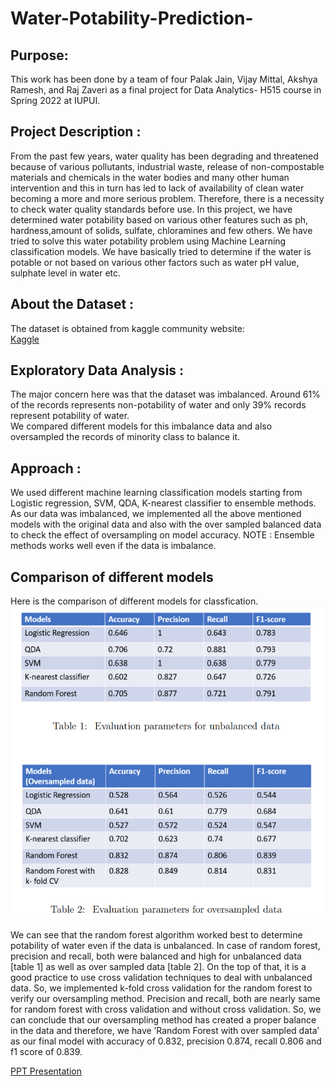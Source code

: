 # Water-Potability-Prediction-

## Purpose:
This work has been done by a team of four Palak Jain, Vijay Mittal, Akshya Ramesh, and Raj Zaveri as a final project for Data Analytics- H515 course in Spring 2022 at IUPUI.

## Project Description :
From the past few years, water quality has been degrading and threatened because of various pollutants, industrial waste, release of non-compostable materials and chemicals in the water bodies and many other human intervention and this in turn has led to lack of availability of clean water becoming a more and more serious problem.
Therefore, there is a necessity to check water quality standards before use. In this project, we have determined water potability based on various other features such as ph, hardness,amount of solids, sulfate, chloramines and few others. We have tried to solve this water potability problem using Machine Learning classification models. We have basically tried to determine if the water is potable or not based on various other factors such as water pH value, sulphate level in water etc.


## About the Dataset :
The dataset is obtained from kaggle community website: <br>
[Kaggle](https://www.kaggle.com/datasets/adityakadiwal/water-potability)

## Exploratory Data Analysis :
The major concern here was that the dataset was imbalanced. Around 61% of the records represents non-potability of water and only 39% records represent potability of water. <br>
We compared different models for this imbalance data and also oversampled the records of minority class to balance it.

## Approach :
We used different machine learning classification models starting from Logistic regression, SVM, QDA, K-nearest classifier to ensemble methods. As our data was imbalanced, we implemented all the above mentioned models with the original data and also with the over sampled balanced data to check the effect of oversampling on model accuracy.
NOTE : Ensemble methods works well even if the data is imbalance.


## Comparison of different models
Here is the comparison of different models for classfication.
![model_performance](static/water_potability_performance.png)

We can see that the random forest algorithm worked best to determine potability of water even if the data is unbalanced. In case of random forest, precision and recall, both were balanced and high for unbalanced data [table 1] as well as over sampled data [table 2]. On the top of that, it is a good practice to use cross validation techniques to deal with unbalanced data. So, we implemented k-fold cross validation for the random forest to verify our oversampling method. Precision and recall, both are nearly same for random forest with cross validation and without cross validation. So, we can conclude that our oversampling method has created a proper balance in the data and therefore, we have ’Random Forest with over sampled data’ as our final model with accuracy of 0.832, precision 0.874, recall 0.806 and f1 score of 0.839. <br>


[PPT Presentation](static/Data_Analytics_Project_Presentation.ppsx)



